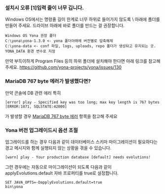 ### 설치시 오류 [1]입력 줄이 너무 깁니다. 
Windows OS에서는 명령줄 길이 한계로 너무 하위로 들어가지 않도록 \ 아래에 폴더를 만들어 주세요.
드라이브 아래에 바로 폴더를 만드는 걸 권장합니다.

```
Windows OS Yona 권장 폴더
C:\yona\yona-1.3.0 <- yona 폴더아래에 버전별로 압축해제 
C:\yona-data <- conf 파일, logs, uploads, repo 폴더가 생성되고 유지되는 곳. YONA_DATA 환경 변수로 지정
```

만약 부득이하게 Program Files 등의 하위 폴더에 설치해야 한다면 아래 링크를 참고해주세요.
https://github.com/yona-projects/yona/issues/130

### MariaDB 767 byte 에러가 발생했다면?
만약 콘솔에 DB 관련 에러 특히 
```
[error] play - Specified key was too long; max key length is 767 bytes [ERROR:1071, SQLSTATE:42000] 
```
가 발생할 경우 [MariaDB 767 byte 에러](db-error-767.md) 항목을 참고해 주세요


### Yona 버전 업그레이드시 옵션 조절

업그레이드를 하는 경우 다음과 같이 데이터베이스 스키마 마이그레이션이
필요하다는 경고 메시지와 함께 실행되지 않는 상황을 겪을 수 있습니다.

    [warn] play - Your production database [default] needs evolutions!

그런 경우에는 자동으로 마이그레이션이 되도록 다음과 같이
applyEvolutions.default 자바 프로퍼티를 true로 설정합니다.

    SET JAVA_OPTS=-DapplyEvolutions.default=true
    bin\yona
